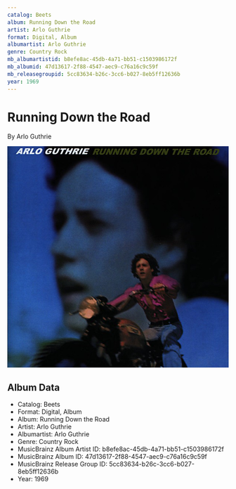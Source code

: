 ```yaml
---
catalog: Beets
album: Running Down the Road
artist: Arlo Guthrie
format: Digital, Album
albumartist: Arlo Guthrie
genre: Country Rock
mb_albumartistid: b8efe8ac-45db-4a71-bb51-c1503986172f
mb_albumid: 47d13617-2f88-4547-aec9-c76a16c9c59f
mb_releasegroupid: 5cc83634-b26c-3cc6-b027-8eb5ff12636b
year: 1969
---
```


# Running Down the Road

By Arlo Guthrie

![](../../assets/beetscovers/Arlo_Guthrie-Running_Down_the_Road.jpg)

## Album Data

- Catalog: Beets
- Format: Digital, Album
- Album: Running Down the Road
- Artist: Arlo Guthrie
- Albumartist: Arlo Guthrie
- Genre: Country Rock
- MusicBrainz Album Artist ID: b8efe8ac-45db-4a71-bb51-c1503986172f
- MusicBrainz Album ID: 47d13617-2f88-4547-aec9-c76a16c9c59f
- MusicBrainz Release Group ID: 5cc83634-b26c-3cc6-b027-8eb5ff12636b
- Year: 1969

